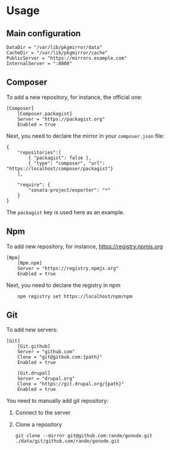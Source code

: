 Usage
=====

Main configuration
------------------

    DataDir = "/var/lib/pkgmirror/data"
    CacheDir = "/var/lib/pkgmirror/cache"
    PublicServer = "https://mirrors.example.com"
    InternalServer = ":8000"

Composer
--------

To add a new repository, for instance, the official one:

    [Composer]
        [Composer.packagist]
        Server = "https://packagist.org"
        Enabled = true

Next, you need to declare the mirror in your ``composer.json`` file:

    {
        "repositories":[
            { "packagist": false },
            { "type": "composer", "url": "https://localhost/composer/packagist"}
        ],
    
        "require": {
            "sonata-project/exporter": "*"
        }
    }

The ``packagist`` key is used here as an example.

Npm
---

To add new repository, for instance, https://registry.npmjs.org

    [Npm]
        [Npm.npm]
        Server = "https://registry.npmjs.org"
        Enabled = true
            
Next, you need to declare the registry in npm

        npm registry set https://localhost/npm/npm

Git
---

To add new servers:

    [Git]
        [Git.github]
        Server = "github.com"
        Clone = "git@gitbub.com:{path}"
        Enabled = true
    
        [Git.drupal]
        Server = "drupal.org"
        Clone = "https://git.drupal.org/{path}"
        Enabled = true


You need to manually add git repository:

 1. Connect to the server
 2. Clone a repository
        
        git clone --mirror git@github.com:rande/gonode.git ./data/git/github.com/rande/gonode.git